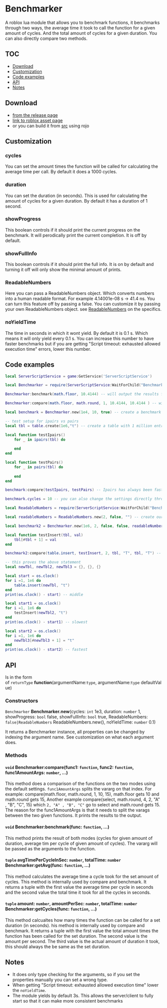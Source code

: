 # Benchmarker
A roblox lua module that allows you to benchmark functions, it benchmarks through two ways, the average time it took to call the function for a given amount of cycles. And the total amount of cycles for a given duration. You can also directly compare two methods.

## TOC
- [Download](#Download)
- [Customization](#Customization)
- [Code examples](#Code-examples)
- [API](#API)
- [Notes](#Notes)

## Download 
- [from the release page](https://github.com/VerdommeMan/Benchmarker/releases)
- [link to roblox asset page](https://www.roblox.com/library/6283802728/Benchmarker)
- or you can build it from [src](src/) using rojo


## Customization

### cycles
You can set the amount times the function will be called for calculating the average time per call. By default it does a 1000 cycles.

### duration
You can set the duration (in seconds). This is used for calculating the amount of cycles for a given duration. By default it has a duration of 1 second.

### showProgress
This boolean controls if it should print the current progress on the benchmark. It will perodically print the current completion. It is off by default.

### showFullInfo
This boolean controls if it should print the full info. It is on by default and turning it off will only show the minimal amount of prints.

### ReadableNumbers
Here you can pass a ReadableNumbers object. Which converts numbers into a human readable format. For example 4.14001e-08 s -> 41.4 ns. You can turn this feature off by passing a false. You can customize it by passing your own ReadableNumbers object. see [ReadableNumbers](https://github.com/VerdommeMan/convert-to-human-readable-numbers) on the specifics.

### noYieldTime
The time in seconds in which it wont yield. By default it is 0.1 s. Which means it will only yield every 0.1 s. You can increase this number to have faster benchmarks but if you are getting "Script timeout: exhausted allowed execution time" errors, lower this number.

## Code examples

```lua
local ServerScriptService = game:GetService('ServerScriptService')

local Benchmarker = require(ServerScriptService:WaitForChild("Benchmarker"))

Benchmarker:benchmark(math.floor, 10.4144) -- will output the results for doing 1000 cycles and amount of cycles it did in 1s (default settings)

Benchmarker:compare(math.floor, math.round, 1, 10.4144, 10.4144 ) -- will print the results of each benchmark and print how much faster/slower function1 is compared to function2

local benchmark = Benchmarker.new(1e4, 10, true) -- create a benchmark object with our own configuration, showProgress has been set to to true so that you can see how long it takes for it to complete

-- test setup for ipairs vs pairs
local tbl = table.create(1e6,"t") -- create a table with 1 million entries of "t"

local function testIpairs()
    for _ in ipairs(tbl) do
        
    end
end

local function testPairs()
    for _ in pairs(tbl) do
        
    end
end

benchmark:compare(testIpairs, testPairs) -- Ipairs has always been faster in my comparisons

benchmark.cycles = 10 -- you can also change the settings directly through the properties

local ReadableNumbers = require(ServerScriptService:WaitForChild("Benchmarker"):WaitForChild("ReadableNumbers")) -- ReadableNumbers module

local readableNumbers = ReadableNumbers.new(2, false, "") -- create our own configuration for readablenumbers, we set a precision of 2, make it not remove trailing zeros and put no delimiter between the prefix and the number

local benchmark2 = Benchmarker.new(1e6, 2, false, false, readableNumbers)

local function testInsert(tbl, val)
    tbl[#tbl + 1] = val
end

benchmark2:compare(table.insert, testInsert, 2, tbl, "T", tbl, "T") -- second should always be faster until luau adds the optimizations for table.insert but yet table.insert is a bit faster here in this comparison that is because `tbl[#tbl + 1] = val` is wrapped in a function which adds more overhead and which makes it slower than table.insert

-- this proves the above statement
local newTbl, newTbl2, newTbl3 = {}, {}, {}

local start = os.clock()
for i =1, 1e6 do
    table.insert(newTbl, "t") 
end
print(os.clock() - start) -- middle

local start1 = os.clock()
for i =1, 1e6 do
    testInsert(newTbl2, "t")
end
print(os.clock() - start1) -- slowest

local start2 = os.clock()
for i =1, 1e6 do
    newTbl3[#newTbl3 + 1] = "t"
end
print(os.clock() - start2) -- fastest
```

## API
Is in the form of `returnType` **function**(argumentName:`type`, argumentName:`type` defaultValue)

### Constructors

`Benchmarker` **Benchmarker.new**(cycles: `int` 1e3, duration: `number` 1, showProgress: `bool` false, showFullInfo: `bool` true, ReadableNumbers: `false|ReadableNumbers` ReadableNumbers.new(), noYieldTime: `number` 0.1)

It returns a Benchmarker instance, all properties can be changed by indexing the argument name. See customization on what each argument does.

### Methods

#### `void` **Benchmarker:compare**(func1: `function`, func2: `function`, func1AmountArgs: `number`, ...)
This method does a comparison of the functions on the two modes using the default settings. `func1AmountArgs` splits the vararg on that index. For example:  compare(math.floor, math.round, 1, 10, 15), math.floor gets 10 and math.round gets 15, Another example  compare(select, math.round, 4, 2, "A" , "B", "C", 15) which `2, "A" , "B", "C"` go to select and math.round gets 15.
The reason for the func1AmountArgs is that it needs to split the varags between the two given functions. It prints the results to the output.

#### `void` **Benchmarker:benchmark**(func: `function`, ...)
This method prints the result of both modes (cycles for given amount of duration, average tim per cycle of given amount of cycles). The vararg will be passed as the arguments to the function.

#### `tuple` avgTimePerCycleInSec: `number`, totalTime: `number` **Benchmarker:getAvg**(func: `function`, ...)
This method calculates the average time a cycle took for the set amount of cycles. This method is internally used by compare and benchmark. It returns a tuple with the first value the average time per cycle in seconds and the second value the total time it took for all the cycles in seconds.

#### `tuple` amount: `number`, amountPerSec: `number`, totalTime: `number` **Benchmarker:getCycles**(func: `function`, ...)
This method calcualtes how many times the function can be called for a set duration (in seconds). his method is internally used by compare and benchmark. It returns a tuple with the first value the total amount times the function has been called for the set duration. The second value is the amount per second. The third value is the actual amount of duration it took, this should always the be same as the set duration.

## Notes
- It does only type checking for the arguments, so if you set the properties manually you can set a wrong type.
- When getting "Script timeout: exhausted allowed execution time" lower the `noYieldTime`.
- The module yields by default 3s. This allows the server/client to fully start so that it can make more consistent benchmarks


